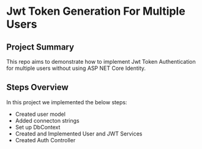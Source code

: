 # Jwt Token Generation For Multiple Users

## Project Summary
This repo aims to demonstrate how to implement Jwt Token Authentication for multiple users without using ASP NET Core Identity.


## Steps Overview
In this project we implemented the below steps:
- Created user model
- Added connecton strings
- Set up DbContext
- Created and Implemented User and JWT Services
- Created Auth Controller